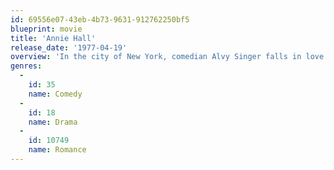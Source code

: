 ```yaml
---
id: 69556e07-43eb-4b73-9631-912762250bf5
blueprint: movie
title: 'Annie Hall'
release_date: '1977-04-19'
overview: 'In the city of New York, comedian Alvy Singer falls in love with the ditsy Annie Hall.'
genres:
  -
    id: 35
    name: Comedy
  -
    id: 18
    name: Drama
  -
    id: 10749
    name: Romance
---
```

